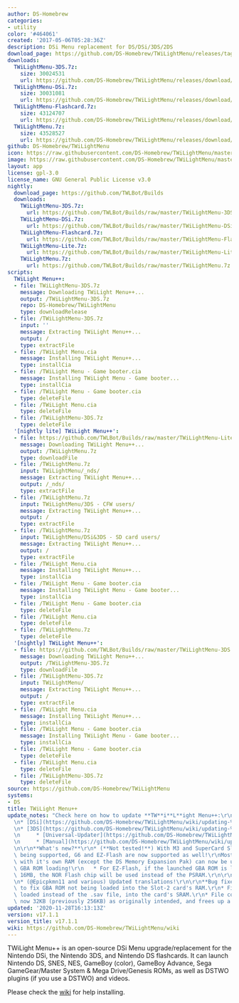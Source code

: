 ```yaml
---
author: DS-Homebrew
categories:
- utility
color: '#464061'
created: '2017-05-06T05:28:36Z'
description: DSi Menu replacement for DS/DSi/3DS/2DS
download_page: https://github.com/DS-Homebrew/TWiLightMenu/releases/tag/v17.1.1
downloads:
  TWiLightMenu-3DS.7z:
    size: 30024531
    url: https://github.com/DS-Homebrew/TWiLightMenu/releases/download/v17.1.1/TWiLightMenu-3DS.7z
  TWiLightMenu-DSi.7z:
    size: 30031081
    url: https://github.com/DS-Homebrew/TWiLightMenu/releases/download/v17.1.1/TWiLightMenu-DSi.7z
  TWiLightMenu-Flashcard.7z:
    size: 43124707
    url: https://github.com/DS-Homebrew/TWiLightMenu/releases/download/v17.1.1/TWiLightMenu-Flashcard.7z
  TWiLightMenu.7z:
    size: 43528527
    url: https://github.com/DS-Homebrew/TWiLightMenu/releases/download/v17.1.1/TWiLightMenu.7z
github: DS-Homebrew/TWiLightMenu
icon: https://raw.githubusercontent.com/DS-Homebrew/TWiLightMenu/master/booter/Twilight%2B%2B-animated%20icon-fix.gif
image: https://raw.githubusercontent.com/DS-Homebrew/TWiLightMenu/master/logo.png
layout: app
license: gpl-3.0
license_name: GNU General Public License v3.0
nightly:
  download_page: https://github.com/TWLBot/Builds
  downloads:
    TWiLightMenu-3DS.7z:
      url: https://github.com/TWLBot/Builds/raw/master/TWiLightMenu-3DS.7z
    TWiLightMenu-DSi.7z:
      url: https://github.com/TWLBot/Builds/raw/master/TWiLightMenu-DSi.7z
    TWiLightMenu-Flashcard.7z:
      url: https://github.com/TWLBot/Builds/raw/master/TWiLightMenu-Flashcard.7z
    TWiLightMenu-Lite.7z:
      url: https://github.com/TWLBot/Builds/raw/master/TWiLightMenu-Lite.7z
    TWiLightMenu.7z:
      url: https://github.com/TWLBot/Builds/raw/master/TWiLightMenu.7z
scripts:
  TWiLight Menu++:
  - file: TWiLightMenu-3DS.7z
    message: Downloading TWiLight Menu++...
    output: /TWiLightMenu-3DS.7z
    repo: DS-Homebrew/TWiLightMenu
    type: downloadRelease
  - file: /TWiLightMenu-3DS.7z
    input: ''
    message: Extracting TWiLight Menu++...
    output: /
    type: extractFile
  - file: /TWiLight Menu.cia
    message: Installing TWiLight Menu++...
    type: installCia
  - file: /TWiLight Menu - Game booter.cia
    message: Installing TWiLight Menu - Game booter...
    type: installCia
  - file: /TWiLight Menu - Game booter.cia
    type: deleteFile
  - file: /TWiLight Menu.cia
    type: deleteFile
  - file: /TWiLightMenu-3DS.7z
    type: deleteFile
  '[nightly lite] TWiLight Menu++':
  - file: https://github.com/TWLBot/Builds/raw/master/TWiLightMenu-Lite.7z
    message: Downloading TWiLight Menu++...
    output: /TWiLightMenu.7z
    type: downloadFile
  - file: /TWiLightMenu.7z
    input: TWiLightMenu/_nds/
    message: Extracting TWiLight Menu++...
    output: /_nds/
    type: extractFile
  - file: /TWiLightMenu.7z
    input: TWiLightMenu/3DS - CFW users/
    message: Extracting TWiLight Menu++...
    output: /
    type: extractFile
  - file: /TWiLightMenu.7z
    input: TWiLightMenu/DSi&3DS - SD card users/
    message: Extracting TWiLight Menu++...
    output: /
    type: extractFile
  - file: /TWiLight Menu.cia
    message: Installing TWiLight Menu++...
    type: installCia
  - file: /TWiLight Menu - Game booter.cia
    message: Installing TWiLight Menu - Game booter...
    type: installCia
  - file: /TWiLight Menu - Game booter.cia
    type: deleteFile
  - file: /TWiLight Menu.cia
    type: deleteFile
  - file: /TWiLightMenu.7z
    type: deleteFile
  '[nightly] TWiLight Menu++':
  - file: https://github.com/TWLBot/Builds/raw/master/TWiLightMenu-3DS.7z
    message: Downloading TWiLight Menu++...
    output: /TWiLightMenu-3DS.7z
    type: downloadFile
  - file: /TWiLightMenu-3DS.7z
    input: TWiLightMenu/
    message: Extracting TWiLight Menu++...
    output: /
    type: extractFile
  - file: /TWiLight Menu.cia
    message: Installing TWiLight Menu++...
    type: installCia
  - file: /TWiLight Menu - Game booter.cia
    message: Installing TWiLight Menu - Game booter...
    type: installCia
  - file: /TWiLight Menu - Game booter.cia
    type: deleteFile
  - file: /TWiLight Menu.cia
    type: deleteFile
  - file: /TWiLightMenu-3DS.7z
    type: deleteFile
source: https://github.com/DS-Homebrew/TWiLightMenu
systems:
- DS
title: TWiLight Menu++
update_notes: "Check here on how to update **TW**i**L**ight Menu++:\r\n* [Flashcard](https://github.com/DS-Homebrew/TWiLightMenu/wiki/updating-%28flashcard%29)\r\
  \n* [DSi](https://github.com/DS-Homebrew/TWiLightMenu/wiki/updating-%28dsi%29)\r\
  \n* [3DS](https://github.com/DS-Homebrew/TWiLightMenu/wiki/updating-%283ds%29)\r\
  \n     * [Universal-Updater](https://github.com/DS-Homebrew/TWiLightMenu/wiki/updating-%283ds,-universal-updater%29)\r\
  \n     * [Manual](https://github.com/DS-Homebrew/TWiLightMenu/wiki/updating-%283ds,-manual%29)\r\
  \n\r\n**What's new?**\r\n* (**Not tested!**) With M3 and SuperCard Slot-2 cards\
  \ being supported, G6 and EZ-Flash are now supported as well!\r\nMost Slot-2 cards\
  \ with it's own RAM (except the DS Memory Expansion Pak) can now be used for native\
  \ GBA ROM loading!\r\n   * For EZ-Flash, if the launched GBA ROM is larger than\
  \ 16MB, the NOR Flash chip will be used instead of the PSRAM.\r\n\r\n**Improvements**\r\
  \n* (@Epicpkmn11 and various) Updated translations!\r\n\r\n**Bug fixes**\r\n* Attempted\
  \ to fix GBA ROM not being loaded into the Slot-2 card's RAM.\r\n* Fixed ROM being\
  \ loaded instead of the .sav file, into the card's SRAM.\r\n* File copy buffer is\
  \ now 32KB (previously 256KB) as originally intended, and frees up a bit of memory."
updated: '2020-11-28T16:13:13Z'
version: v17.1.1
version_title: v17.1.1
wiki: https://github.com/DS-Homebrew/TWiLightMenu/wiki
---
```

TWiLight Menu++ is an open-source DSi Menu upgrade/replacement for the Nintendo DSi, the Nintendo 3DS, and Nintendo DS flashcards. It can launch Nintendo DS, SNES, NES, GameBoy (color), GameBoy Advance, Sega GameGear/Master System & Mega Drive/Genesis ROMs, as well as DSTWO plugins (if you use a DSTWO) and videos.

Please check the [wiki](https://github.com/DS-Homebrew/TWiLightMenu/wiki) for help installing.